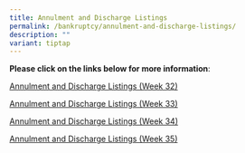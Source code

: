 ```yaml
---
title: Annulment and Discharge Listings
permalink: /bankruptcy/annulment-and-discharge-listings/
description: ""
variant: tiptap
---
```

<p><strong>Please click on the links below for more information</strong>:</p>
<p></p>
<p><a href="/files/Annulment &amp; Discharge Listings/Annulment_and_Discharge_Listings__Week_32_.pdf" rel="noopener noreferrer nofollow" target="_blank">Annulment and Discharge Listings (Week 32)</a>
</p>
<p><a href="/files/Annulment &amp; Discharge Listings/Annulment_and_Discharge_Listings__Week_33_.pdf" rel="noopener noreferrer nofollow" target="_blank">Annulment and Discharge Listings (Week 33)</a>
</p>
<p><a href="/files/Annulment &amp; Discharge Listings/Annulment_and_Discharge_Listings__Week_34_.pdf" rel="noopener nofollow" target="_blank">Annulment and Discharge Listings (Week 34)</a>
</p>
<p><a href="/files/Annulment &amp; Discharge Listings/Annulment_and_Discharge_Listings__Week_35_.pdf" rel="noopener nofollow" target="_blank">Annulment and Discharge Listings (Week 35)</a>
</p>